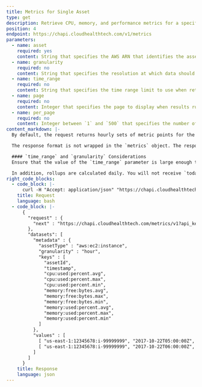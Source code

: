 ```yaml
---
title: Metrics for Single Asset
type: get
description: Retrieve CPU, memory, and performance metrics for a specific asset
position: 4
endpoint: https://chapi.cloudhealthtech.com/v1/metrics
parameters:
  - name: asset
    required: yes
    content: String that specifies the AWS ARN that identifies the asset. The format is `arn:aws:ec2:<region>:<account-number>:instance/<AWS-instance-ID>`. For example, `arn:aws:ec2:us-east-1:123456789012:instance/i-01a1234b56cdef7g8`.
  - name: granularity
    required: no
    content: String that specifies the resolution at which data should be returned. Possible values are `hour` (default), `day`, `week`, and `month`.
  - name: time_range
    required: no
    content: String that specifies the time range limit to use when returning data. Possible values are `yesterday` (default), `mtd`, `last_month`, `last_3_months`, `last_6_months`, `last_12_months`, `wtd`, `last_week`, `last_2_weeks`, `last_4_weeks`, `last_52_weeks`, `today`, `yesterday`, `last_2_days`, `last_7_days`, `last_14_days`, and `last_31_days`
  - name: page
    required: no
    content: Integer that specifies the page to display when results run over multiple pages. Default value is `1`.
  - name: per_page
    required: no
    content: Integer between `1` and `500` that specifies the number of assets to return per page. Default value is `100` and maximum value is `1000`.
content_markdown: |-
  By default, the request returns hourly sets of metric points for the previous day. If there are more than 100 data value sets, a next link to the next page of value sets is also returned

  The response format is not wrapped in the `metrics` object. The response also contains a `next` link that can be followed to retrieve the next 100 metrics. The `next` attribute is `null` if there are no more records to retrieve.

  #### `time_range` and `granularity` Considerations
  Ensure that the value of the `time_range` parameter is large enough to encompass the requested `granularity`. For example, asking for `yesterday`'s data at a `monthly` resolution returns no rows, not an error. Requesting `yesterday`'s data with a granularity of `day` returns one row.

  In addition, rollups are calculated daily. You will not receive `today`'s data at any `granularity` other than `hourly`, which is the default value.
right_code_blocks:
  - code_block: |-
      curl -H "Accept: application/json" "https://chapi.cloudhealthtech.com/metrics/v1/?api_key=<your api key>"`
    title: Request
    language: bash
  - code_block: |-
      {
        "request" : {
          "next" : "https://chapi.cloudhealthtech.com/metrics/v1?api_key=<API_KEY>&asset=<AWS_ARN>&page=2",
        },
        "datasets": [
          "metadata" : {
            "assetType" : "aws:ec2:instance",
            "granularity" : "hour",
            "keys" : [
              "assetId",
              "timestamp",
              "cpu:used:percent.avg",
              "cpu:used:percent.max",
              "cpu:used:percent.min",
              "memory:free:bytes.avg",
              "memory:free:bytes.max",
              "memory:free:bytes.min",
              "memory:used:percent.avg",
              "memory:used:percent.max",
              "memory:used:percent.min"
            ]
          },
          "values" : [
            [ "us-east-1:12345678:i-99999999", "2017-10-22T05:00:00Z", 76, 99, 51, null, null, null, 22.5, 52.2, 18.1 ],
            [ "us-east-1:12345678:i-99999999", "2017-10-22T06:00:00Z", 91, 99, 81, null, null, null, 25.2, 53, 19.7 ]
          ]
        ]
      }
    title: Response
    language: json
---
```

